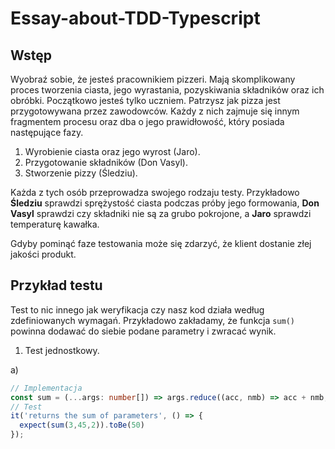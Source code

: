 # Essay-about-TDD-Typescript

## Wstęp

  Wyobraź sobie, że jesteś pracownikiem pizzeri. Mają skomplikowany proces tworzenia ciasta, jego wyrastania, pozyskiwania składników oraz ich obróbki.
  Początkowo jesteś tylko uczniem. Patrzysz jak pizza jest przygotowywana przez zawodowców. Każdy z nich zajmuje się innym fragmentem procesu oraz dba o jego prawidłowość, który posiada następujące fazy.
  
 1. Wyrobienie ciasta oraz jego wyrost (Jaro).
 2. Przygotowanie składników (Don Vasyl).
 3. Stworzenie pizzy (Śledziu).
 
  Każda z tych osób przeprowadza swojego rodzaju testy. Przykładowo **Śledziu** sprawdzi sprężystość ciasta podczas próby jego formowania, **Don Vasyl** sprawdzi czy składniki nie są za grubo pokrojone, a **Jaro** sprawdzi temperaturę kawałka.

  Gdyby pominąć faze testowania może się zdarzyć, że klient dostanie złej jakości produkt. 

## Przykład testu

  Test to nic innego jak weryfikacja czy nasz kod działa według zdefiniowanych wymagań. Przykładowo zakładamy, że funkcja `sum()` powinna dodawać do siebie podane parametry i zwracać wynik.
 
1. Test jednostkowy.

a) 
 
```ts
// Implementacja
const sum = (...args: number[]) => args.reduce((acc, nmb) => acc + nmb, 0);
// Test
it('returns the sum of parameters', () => {
  expect(sum(3,45,2)).toBe(50)
});
```
